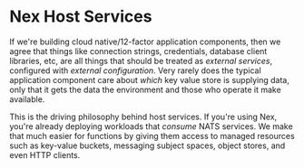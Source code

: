 # Nex Host Services
If we're building cloud native/12-factor application components, then we agree that things like connection strings, credentials, database client libraries, etc, are all things that should be treated as _external services_, configured with _external configuration_. Very rarely does the typical application component care about _which_ key value store is supplying data, only that it gets the data the environment and those who operate it make available.

This is the driving philosophy behind host services. If you're using Nex, you're already deploying workloads that _consume_ NATS services. We make that much easier for functions by giving them access to managed resources such as key-value buckets, messaging subject spaces, object stores, and even HTTP clients.
